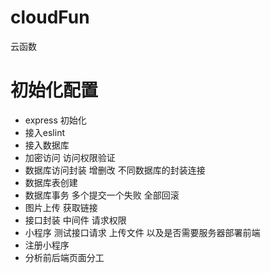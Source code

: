 # cloudFun
云函数

# 初始化配置

+ express 初始化
+ 接入eslint
+ 接入数据库
+ 加密访问 访问权限验证
+ 数据库访问封装 增删改 不同数据库的封装连接
+ 数据库表创建
+ 数据库事务 多个提交一个失败 全部回滚
+ 图片上传 获取链接
+ 接口封装 中间件 请求权限
+ 小程序 测试接口请求 上传文件 以及是否需要服务器部署前端
+ 注册小程序
+ 分析前后端页面分工

